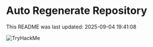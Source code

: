 # Auto Regenerate Repository

This README was last updated: 2025-09-04 19:41:08

 ![TryHackMe](https://tryhackme.com/badge/533634)